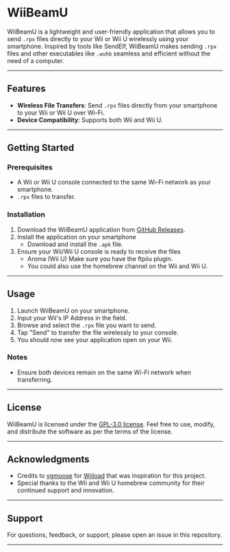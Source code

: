 # WiiBeamU

WiiBeamU is a lightweight and user-friendly application that allows you to send `.rpx` files directly to your Wii or Wii U wirelessly using your smartphone. Inspired by tools like SendElf, WiiBeamU makes sending `.rpx` files and other executables like `.wuhb` seamless and efficient without the need of a computer.

---

## Features

- **Wireless File Transfers**: Send `.rpx` files directly from your smartphone to your Wii or Wii U over Wi-Fi.
- **Device Compatibility**: Supports both Wii and Wii U.

---

## Getting Started

### Prerequisites

- A Wii or Wii U console connected to the same Wi-Fi network as your smartphone.
- `.rpx` files to transfer.

### Installation

1. Download the WiiBeamU application from [GitHub Releases](#).
2. Install the application on your smartphone
    - Download and install the `.apk` file.
3. Ensure your Wii/Wii U console is ready to receive the files
    - Aroma (Wii U) Make sure you have the ftpiiu plugin.
    - You could also use the homebrew channel on the Wii and Wii U.

---

## Usage

1. Launch WiiBeamU on your smartphone.
2. Input your Wii's IP Address in the field.
3. Browse and select the `.rpx` file you want to send.
4. Tap "Send" to transfer the file wirelessly to your console.
5. You should now see your application open on your Wii.

### Notes

- Ensure both devices remain on the same Wi-Fi network when transferring.

---

## License

WiiBeamU is licensed under the [GPL-3.0 license](LICENSE). Feel free to use, modify, and distribute the software as per the terms of the license.

---

## Acknowledgments

- Credits to [vgmoose](https://wiibrew.org/wiki/Sendelf) for [Wiiload](https://github.com/vgmoose/Wiiload-for-Android) that was inspiration for this project.
- Special thanks to the Wii and Wii U homebrew community for their continued support and innovation.

---

## Support

For questions, feedback, or support, please open an issue in this repository.

---


